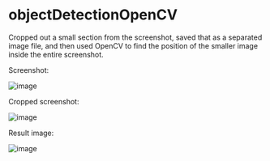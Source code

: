 # objectDetectionOpenCV
Cropped out a small section from the screenshot, saved that as a separated image file, and then used OpenCV to find the position of the smaller image inside the entire screenshot.

Screenshot:

![image](https://user-images.githubusercontent.com/60202895/125214816-c2fc3f80-e27e-11eb-87fb-e25addce2b1d.png)

Cropped screenshot:

![image](https://user-images.githubusercontent.com/60202895/125214863-f212b100-e27e-11eb-9ddd-9e063743c248.png)

Result image:

![image](https://user-images.githubusercontent.com/60202895/125214800-a102bd00-e27e-11eb-82e8-2d224c7d1511.png)

